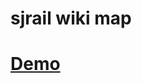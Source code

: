 <h1> sjrail wiki map </h1>
 <h1> <a href="https://phamill289.github.io/sjrail-display/"> Demo </a> <h1>
